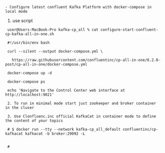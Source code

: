 

    - Configure latest confluent Kafka Platform with docker-compose in local mode

   1. use script

     user@Users-MacBook-Pro kafka-cp_all % cat configure-start-confluent-cp-kafka-all-in-one.sh 

     #!/usr/bin/env bash

     curl --silent --output docker-compose.yml \

       https://raw.githubusercontent.com/confluentinc/cp-all-in-one/6.2.0-post/cp-all-in-one/docker-compose.yml

     docker-compose up -d

     docker-compose ps

     echo 'Navigate to the Control Center web interface at http://localhost:9021'

     2. To run in minimal mode start just zookeeper and broker container in the cluser

     3. Use Clonfluenc.inc official KafkaCat in container mode to define the content of your topics

     # $ docker run --tty --network kafka-cp_all_default confluentinc/cp-kafkacat kafkacat -b broker:29092 -L


     #
      